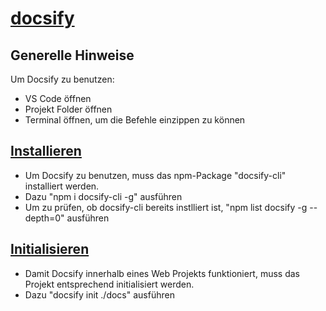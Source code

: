 # [docsify](https://docsify.js.org/#/)

## Generelle Hinweise
Um Docsify zu benutzen:
* VS Code öffnen
* Projekt Folder öffnen
* Terminal öffnen, um die Befehle einzippen zu können

## [Installieren](https://docsify.js.org/#/quickstart)
* Um Docsify zu benutzen, muss das npm-Package "docsify-cli" installiert werden.
* Dazu "npm i docsify-cli -g" ausführen
* Um zu prüfen, ob docsify-cli bereits instlliert ist, "npm list docsify -g --depth=0" ausführen

## [Initialisieren](https://docsify.js.org/#/quickstart?id=initialize)
* Damit Docsify innerhalb eines Web Projekts funktioniert, muss das Projekt entsprechend initialisiert werden.
* Dazu "docsify init ./docs" ausführen
